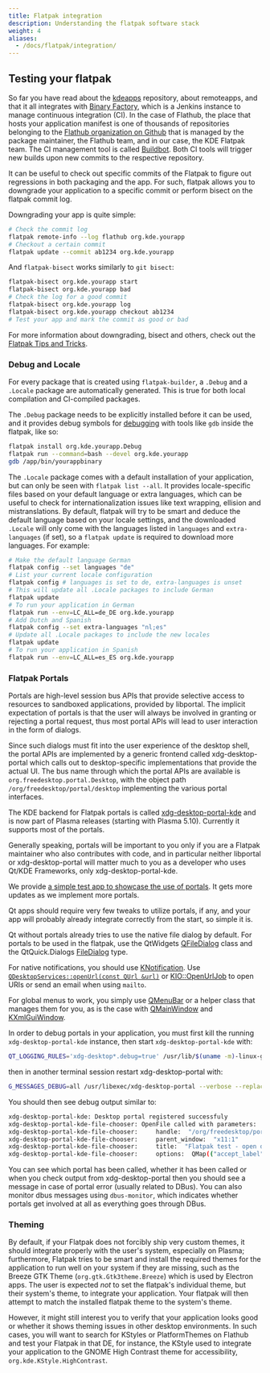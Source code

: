 ```yaml
---
title: Flatpak integration
description: Understanding the flatpak software stack
weight: 4
aliases:
  - /docs/flatpak/integration/
---
```


## Testing your flatpak

So far you have read about the [kdeapps](https://invent.kde.org/packaging/flatpak-kde-applications) repository, about remoteapps, and that it all integrates with [Binary Factory](https://binary-factory.kde.org/), which is a Jenkins instance to manage continuous integration (CI). In the case of Flathub, the place that hosts your application manifest is one of thousands of repositories belonging to the [Flathub organization on Github](https://github.com/flathub) that is managed by the package maintainer, the Flathub team, and in our case, the KDE Flatpak team. The CI management tool is called [Buildbot](https://buildbot.flathub.org/). Both CI tools will trigger new builds upon new commits to the respective repository.

It can be useful to check out specific commits of the Flatpak to figure out regressions in both packaging and the app. For such, flatpak allows you to downgrade your application to a specific commit or perform bisect on the flatpak commit log.

Downgrading your app is quite simple:

```bash
# Check the commit log
flatpak remote-info --log flathub org.kde.yourapp
# Checkout a certain commit
flatpak update --commit ab1234 org.kde.yourapp
```

And `flatpak-bisect` works similarly to `git bisect`:

```bash
flatpak-bisect org.kde.yourapp start
flatpak-bisect org.kde.yourapp bad
# Check the log for a good commit
flatpak-bisect org.kde.yourapp log
flatpak-bisect org.kde.yourapp checkout ab1234
# Test your app and mark the commit as good or bad
```

For more information about downgrading, bisect and others, check out the [Flatpak Tips and Tricks](https://docs.flatpak.org/en/latest/tips-and-tricks.html).

### Debug and Locale

For every package that is created using `flatpak-builder`, a `.Debug` and a `.Locale` package are automatically generated. This is true for both local compilation and CI-compiled packages.

The `.Debug` package needs to be explicitly installed before it can be used, and it provides debug symbols for [debugging](https://docs.flatpak.org/en/latest/debugging.html) with tools like `gdb` inside the flatpak, like so:

```bash
flatpak install org.kde.yourapp.Debug
flatpak run --command=bash --devel org.kde.yourapp
gdb /app/bin/yourappbinary
```

The `.Locale` package comes with a default installation of your application, but can only be seen with `flatpak list --all`. It provides locale-specific files based on your default language or extra languages, which can be useful to check for internationalization issues like text wrapping, ellision and mistranslations. By default, flatpak will try to be smart and deduce the default language based on your locale settings, and the downloaded `.Locale` will only come with the languages listed in `languages` and `extra-languages` (if set), so a `flatpak update` is required to download more languages. For example:

```bash
# Make the default language German
flatpak config --set languages "de"
# List your current locale configuration
flatpak config # languages is set to de, extra-languages is unset
# This will update all .Locale packages to include German
flatpak update
# To run your application in German
flatpak run --env=LC_ALL=de_DE org.kde.yourapp
# Add Dutch and Spanish
flatpak config --set extra-languages "nl;es"
# Update all .Locale packages to include the new locales
flatpak update
# To run your application in Spanish
flatpak run --env=LC_ALL=es_ES org.kde.yourapp
```

### Flatpak Portals

Portals are high-level session bus APIs that provide selective access to resources to sandboxed applications, provided by libportal. The implicit expectation of portals is that the user will always be involved in granting or rejecting a portal request, thus most portal APIs will lead to user interaction in the form of dialogs.

Since such dialogs must fit into the user experience of the desktop shell, the portal APIs are implemented by a generic frontend called xdg-desktop-portal which calls out to desktop-specific implementations that provide the actual UI. The bus name through which the portal APIs are available is `org.freedesktop.portal.Desktop`, with the object path `/org/freedesktop/portal/desktop` implementing the various portal interfaces.

The KDE backend for Flatpak portals is called [xdg-desktop-portal-kde](https://invent.kde.org/plasma/xdg-desktop-portal-kde) and is now part of Plasma releases (starting with Plasma 5.10). Currently it supports most of the portals.

Generally speaking, portals will be important to you only if you are a Flatpak maintainer who also contributes with code, and in particular neither libportal or xdg-desktop-portal will matter much to you as a developer who uses Qt/KDE Frameworks, only xdg-desktop-portal-kde.

We provide [a simple test app to showcase the use of portals](https://invent.kde.org/libraries/xdg-portal-test-kde). It gets more updates as we implement more portals.

Qt apps should require very few tweaks to utilize portals, if any, and your app will probably already integrate correctly from the start, so simple it is.

Qt without portals already tries to use the native file dialog by default. For portals to be used in the flatpak, use the QtWidgets [QFileDialog](https://doc.qt.io/qt-6/qfiledialog.html) class and the QtQuick.Dialogs [FileDialog](https://doc.qt.io/qt-6/qml-qtquick-dialogs-filedialog.html) type.

For native notifications, you should use [KNotification](https://api.kde.org/frameworks/knotifications/html/classKNotification.html). Use [`QDesktopServices::openUrl(const QUrl &url)`](https://doc.qt.io/qt-6/qdesktopservices.html#openUrl) or [KIO::OpenUrlJob](https://api.kde.org/frameworks/kio/html/classKIO_1_1OpenUrlJob.html) to open URIs or send an email when using `mailto`.

For global menus to work, you simply use [QMenuBar](https://doc.qt.io/qt-6/qmenubar.html) or a helper class that manages them for you, as is the case with [QMainWindow](https://doc.qt.io/qt-6/qmainwindow.html) and [KXmlGuiWindow](https://api.kde.org/frameworks/kxmlgui/html/classKXmlGuiWindow.html).

In order to debug portals in your application, you must first kill the running `xdg-desktop-portal-kde` instance, then start `xdg-desktop-portal-kde` with:

```bash
QT_LOGGING_RULES='xdg-desktop*.debug=true' /usr/lib/$(uname -m)-linux-gnu/libexec/xdg-desktop-portal-kde
```

then in another terminal session restart xdg-desktop-portal with:

```bash
G_MESSAGES_DEBUG=all /usr/libexec/xdg-desktop-portal --verbose --replace
```

You should then see debug output similar to:

```bash
xdg-desktop-portal-kde: Desktop portal registered successfuly
xdg-desktop-portal-kde-file-chooser: OpenFile called with parameters:
xdg-desktop-portal-kde-file-chooser:     handle:  "/org/freedesktop/portal/desktop/request/1_255/t"
xdg-desktop-portal-kde-file-chooser:     parent_window:  "x11:1"
xdg-desktop-portal-kde-file-chooser:     title:  "Flatpak test - open dialog"
xdg-desktop-portal-kde-file-chooser:     options:  QMap(("accept_label", QVariant(QString, "Open (portal)"))("filters", QVariant(QDBusArgument, ))("modal", QVariant(bool, true))("multiple", QVariant(bool, true)))
```

You can see which portal has been called, whether it has been called or when you check output from xdg-desktop-portal then you should see a message in case of portal error (usually related to DBus). You can also monitor dbus messages using `dbus-monitor`, which indicates whether portals get involved at all as everything goes through DBus.

### Theming

By default, if your Flatpak does not forcibly ship very custom themes, it should integrate properly with the user's system, especially on Plasma; furthermore, Flatpak tries to be smart and install the required themes for the application to run well on your system if they are missing, such as the Breeze GTK Theme (`org.gtk.Gtk3theme.Breeze`) which is used by Electron apps. The user is expected *not* to set the flatpak's individual theme, but their system's theme, to integrate your application. Your flatpak will then attempt to match the installed flatpak theme to the system's theme.

However, it might still interest you to verify that your application looks good or whether it shows theming issues in other desktop environments. In such cases, you will want to search for KStyles or PlatformThemes on Flathub and test your Flatpak in that DE, for instance, the KStyle used to integrate your application to the GNOME High Contrast theme for accessibility, `org.kde.KStyle.HighContrast`.



